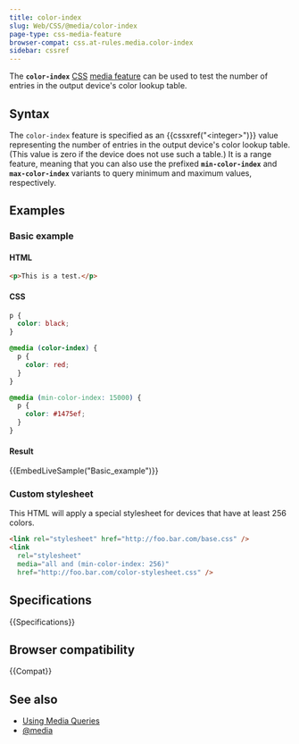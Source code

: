```yaml
---
title: color-index
slug: Web/CSS/@media/color-index
page-type: css-media-feature
browser-compat: css.at-rules.media.color-index
sidebar: cssref
---
```



The **`color-index`** [CSS](/en-US/docs/Web/CSS) [media feature](/en-US/docs/Web/CSS/@media#media_features) can be used to test the number of entries in the output device's color lookup table.

## Syntax

The `color-index` feature is specified as an {{cssxref("&lt;integer&gt;")}} value representing the number of entries in the output device's color lookup table. (This value is zero if the device does not use such a table.) It is a range feature, meaning that you can also use the prefixed **`min-color-index`** and **`max-color-index`** variants to query minimum and maximum values, respectively.

## Examples

### Basic example

#### HTML

```html
<p>This is a test.</p>
```

#### CSS

```css
p {
  color: black;
}

@media (color-index) {
  p {
    color: red;
  }
}

@media (min-color-index: 15000) {
  p {
    color: #1475ef;
  }
}
```

#### Result

{{EmbedLiveSample("Basic_example")}}

### Custom stylesheet

This HTML will apply a special stylesheet for devices that have at least 256 colors.

```html
<link rel="stylesheet" href="http://foo.bar.com/base.css" />
<link
  rel="stylesheet"
  media="all and (min-color-index: 256)"
  href="http://foo.bar.com/color-stylesheet.css" />
```

## Specifications

{{Specifications}}

## Browser compatibility

{{Compat}}

## See also

- [Using Media Queries](/en-US/docs/Web/CSS/CSS_media_queries/Using_media_queries)
- [@media](/en-US/docs/Web/CSS/@media)
